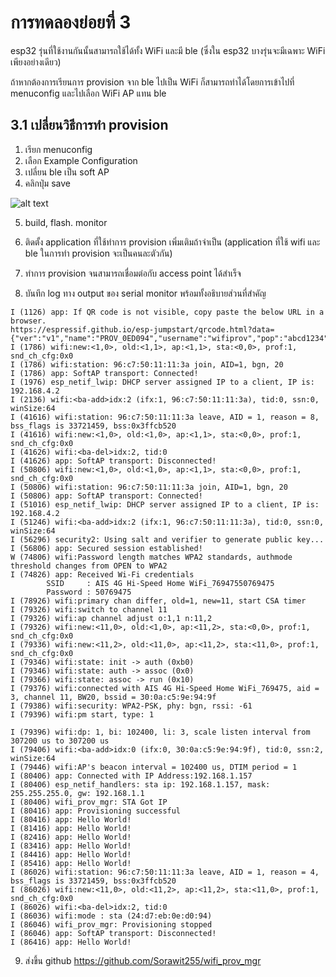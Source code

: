 # การทดลองย่อยที่ 3

esp32 รุ่นที่ใช้งานกันนั้นสามารถใช้ได้ทั้ง WiFi และมี ble (ซึ่งใน esp32 บางรุ่นจะมีเฉพาะ WiFi เพียงอย่างเดียว)

ถ้าหากต้องการเรียนการ provision จาก ble ไปเป็น WiFi ก็สามารถทำได้โดยการเข้าไปที่ menuconfig และไปเลือก WiFi AP แทน ble


## 3.1 เปลี่ยนวิธีการทำ provision
1. เรียก menuconfig
2. เลือก Example Configuration
3. เปลี่ยน ble เป็น soft AP
4. คลิกปุ่ม save

![alt text](image-6.png)

5. build, flash. monitor

6. ติดตั้ง application ที่ใช้ทำการ provision เพิ่มเติมถ้าจำเป็น (application ที่ใช้ wifi และ ble ในการทำ provision จะเป็นคนละตัวกัน)
   
7. ทำการ provision จนสามารถเชื่อมต่อกับ access point ได้สำเร็จ
8. บันทึก log ทาง output ของ serial monitor พร้อมทั้งอธิบายส่วนที่สำคัญ
```
I (1126) app: If QR code is not visible, copy paste the below URL in a browser.
https://espressif.github.io/esp-jumpstart/qrcode.html?data={"ver":"v1","name":"PROV_0ED094","username":"wifiprov","pop":"abcd1234","transport":"softap"}
I (1786) wifi:new:<1,0>, old:<1,1>, ap:<1,1>, sta:<0,0>, prof:1, snd_ch_cfg:0x0
I (1786) wifi:station: 96:c7:50:11:11:3a join, AID=1, bgn, 20
I (1786) app: SoftAP transport: Connected!
I (1976) esp_netif_lwip: DHCP server assigned IP to a client, IP is: 192.168.4.2
I (2136) wifi:<ba-add>idx:2 (ifx:1, 96:c7:50:11:11:3a), tid:0, ssn:0, winSize:64
I (41616) wifi:station: 96:c7:50:11:11:3a leave, AID = 1, reason = 8, bss_flags is 33721459, bss:0x3ffcb520
I (41616) wifi:new:<1,0>, old:<1,0>, ap:<1,1>, sta:<0,0>, prof:1, snd_ch_cfg:0x0      
I (41626) wifi:<ba-del>idx:2, tid:0
I (41626) app: SoftAP transport: Disconnected!
I (50806) wifi:new:<1,0>, old:<1,0>, ap:<1,1>, sta:<0,0>, prof:1, snd_ch_cfg:0x0
I (50806) wifi:station: 96:c7:50:11:11:3a join, AID=1, bgn, 20
I (50806) app: SoftAP transport: Connected!
I (51016) esp_netif_lwip: DHCP server assigned IP to a client, IP is: 192.168.4.2
I (51246) wifi:<ba-add>idx:2 (ifx:1, 96:c7:50:11:11:3a), tid:0, ssn:0, winSize:64
I (56296) security2: Using salt and verifier to generate public key...
I (56806) app: Secured session established!
W (74806) wifi:Password length matches WPA2 standards, authmode threshold changes from OPEN to WPA2
I (74826) app: Received Wi-Fi credentials
        SSID     : AIS 4G Hi-Speed Home WiFi_76947550769475
        Password : 50769475
I (78926) wifi:primary chan differ, old=1, new=11, start CSA timer
I (79326) wifi:switch to channel 11
I (79326) wifi:ap channel adjust o:1,1 n:11,2
I (79326) wifi:new:<11,0>, old:<1,0>, ap:<11,2>, sta:<0,0>, prof:1, snd_ch_cfg:0x0
I (79336) wifi:new:<11,2>, old:<11,0>, ap:<11,2>, sta:<11,0>, prof:1, snd_ch_cfg:0x0  
I (79346) wifi:state: init -> auth (0xb0)
I (79346) wifi:state: auth -> assoc (0x0)
I (79366) wifi:state: assoc -> run (0x10)
I (79376) wifi:connected with AIS 4G Hi-Speed Home WiFi_769475, aid = 3, channel 11, BW20, bssid = 30:0a:c5:9e:94:9f
I (79386) wifi:security: WPA2-PSK, phy: bgn, rssi: -61
I (79396) wifi:pm start, type: 1

I (79396) wifi:dp: 1, bi: 102400, li: 3, scale listen interval from 307200 us to 307200 us
I (79406) wifi:<ba-add>idx:0 (ifx:0, 30:0a:c5:9e:94:9f), tid:0, ssn:2, winSize:64
I (79446) wifi:AP's beacon interval = 102400 us, DTIM period = 1
I (80406) app: Connected with IP Address:192.168.1.157
I (80406) esp_netif_handlers: sta ip: 192.168.1.157, mask: 255.255.255.0, gw: 192.168.1.1
I (80406) wifi_prov_mgr: STA Got IP
I (80416) app: Provisioning successful
I (80416) app: Hello World!
I (81416) app: Hello World!
I (82416) app: Hello World!
I (83416) app: Hello World!
I (84416) app: Hello World!
I (85416) app: Hello World!
I (86026) wifi:station: 96:c7:50:11:11:3a leave, AID = 1, reason = 4, bss_flags is 33721459, bss:0x3ffcb520
I (86026) wifi:new:<11,0>, old:<11,2>, ap:<11,2>, sta:<11,0>, prof:1, snd_ch_cfg:0x0
I (86026) wifi:<ba-del>idx:2, tid:0
I (86036) wifi:mode : sta (24:d7:eb:0e:d0:94)
I (86046) wifi_prov_mgr: Provisioning stopped
I (86046) app: SoftAP transport: Disconnected!
I (86416) app: Hello World!
```

9. ส่งขึ้น github
https://github.com/Sorawit255/wifi_prov_mgr

